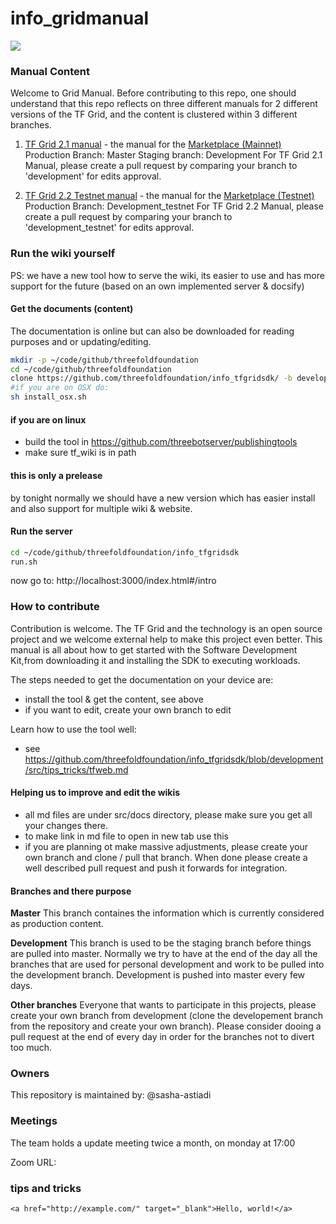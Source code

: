 # info_gridmanual

![](img/intro.png)

### Manual Content

Welcome to Grid Manual.
Before contributing to this repo, one should understand that this repo reflects on three different manuals for 2 different versions of the TF Grid, and the content is clustered within 3 different branches.

1. [TF Grid 2.1 manual](manual.threefold.io) - the manual for the [Marketplace (Mainnet)](marketplace.grid.tf)
    Production Branch: Master
    Staging branch: Development
  For TF Grid 2.1 Manual, please create a pull request by comparing your branch to 'development' for edits approval.
  
2. [TF Grid 2.2 Testnet manual](manual-testnet.threefold.io) - the manual for the [Marketplace (Testnet)](staging.marketplace.threefold.me)
    Production Branch: Development_testnet
    For TF Grid 2.2 Manual, please create a pull request by comparing your branch to 'development_testnet' for edits approval.


### Run the wiki yourself

PS: we have a new tool how to serve the wiki, its easier to use and has more support for the future (based on an own implemented server & docsify)

#### Get the documents (content)

The documentation is online but can also be downloaded for reading purposes and or updating/editing. 

```bash
mkdir -p ~/code/github/threefoldfoundation
cd ~/code/github/threefoldfoundation
clone https://github.com/threefoldfoundation/info_tfgridsdk/ -b development
#if you are on OSX do:
sh install_osx.sh
```

#### if you are on linux

- build the tool in https://github.com/threebotserver/publishingtools
- make sure tf_wiki is in path

#### this is only a prelease

by tonight normally we should have a new version which has easier install and also support for multiple wiki & website.

#### Run the server

```bash
cd ~/code/github/threefoldfoundation/info_tfgridsdk
run.sh
```

now go to: http://localhost:3000/index.html#/intro

### How to contribute

Contribution is welcome.  The TF Grid and the technology is an open source project and we welcome external help to make this project even better.  This manual is all about how to get started with the Software Development Kit,from downloading it and installing the SDK to executing workloads.

The steps needed to get the documentation on your device are:
- install the tool & get the content, see above
- if you want to edit, create your own branch to edit

Learn how to use the tool well:

- see https://github.com/threefoldfoundation/info_tfgridsdk/blob/development/src/tips_tricks/tfweb.md


#### Helping us to improve and edit the wikis

- all md files are under src/docs directory, please make sure you get all your changes there.
- to make link in md file to open in new tab use this 
- if you are planning ot make massive adjustments, please create your own branch and  clone / pull that branch.  When done please create a well described pull request and push it forwards for integration.

#### Branches and there purpose

**Master** This branch containes the information which is currently considered as production content.

**Development** This branch is used to be the staging branch before things are pulled into master.  Normally we try to have at the end of the day all the branches that are used for personal development and work to be pulled into the development branch.  Development is pushed into master every few days.

**Other branches**  Everyone that wants to participate in this projects, please create your own branch from development (clone the developement branch from the repository and create your own branch).  Please consider dooing a pull request at the end of every day in order for the branches not to divert too much.


### Owners

This repository is maintained by:
@sasha-astiadi


### Meetings
The team holds a update meeting twice a month, on monday at 17:00

<!-- TODO: create and enter a zoon link for the meeting -->
Zoom URL: 

### tips and tricks

```
<a href="http://example.com/" target="_blank">Hello, world!</a>
```

